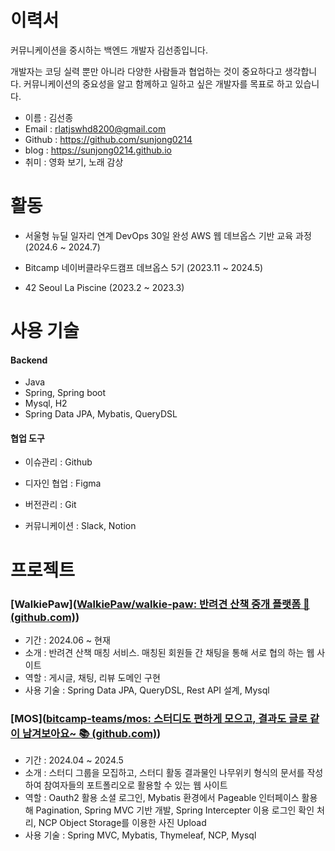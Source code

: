 # 이력서

커뮤니케이션을 중시하는 백엔드 개발자 김선종입니다.

개발자는 코딩 실력 뿐만 아니라 다양한 사람들과 협업하는 것이 중요하다고 생각합니다. 커뮤니케이션의 중요성을 알고 함께하고 일하고 싶은 개발자를 목표로 하고 있습니다.

- 이름 : 김선종
- Email : rlatjswhd8200@gmail.com
- Github : https://github.com/sunjong0214
- blog : https://sunjong0214.github.io
- 취미 : 영화 보기, 노래 감상



# 활동

- 서울형 뉴딜 일자리 연계 DevOps 30일 완성 AWS 웹 데브옵스 기반 교육 과정 (2024.6 ~ 2024.7)
- Bitcamp 네이버클라우드캠프 데브옵스 5기 (2023.11 ~ 2024.5) 

- 42 Seoul La Piscine (2023.2 ~ 2023.3)



# 사용 기술

#### Backend

- Java
- Spring, Spring boot
- Mysql, H2 
- Spring Data JPA, Mybatis, QueryDSL



#### 협업 도구

- 이슈관리 : Github

- 디자인 협업 : Figma

- 버전관리 : Git

- 커뮤니케이션 : Slack, Notion

  

  

# 프로젝트 

### [WalkiePaw]([WalkiePaw/walkie-paw: 반려견 산책 중개 플랫폼 🐶 (github.com)](https://github.com/WalkiePaw/walkie-paw))

- 기간 : 2024.06 ~ 현재
- 소개 : 반려견 산책 매칭 서비스. 매칭된 회원들 간 채팅을 통해 서로 협의 하는 웹 사이트
- 역할 : 게시글, 채팅, 리뷰 도메인 구현
- 사용 기술 : Spring Data JPA, QueryDSL, Rest API 설계, Mysql

### [MOS]([bitcamp-teams/mos: 스터디도 편하게 모으고, 결과도 글로 같이 남겨보아요~ 📚 (github.com)](https://github.com/bitcamp-teams/mos))

- 기간 : 2024.04 ~ 2024.5
- 소개 : 스터디 그룹을 모집하고, 스터디 활동 결과물인 나무위키 형식의 문서를 작성하여 참여자들의 포트폴리오로 활용할 수 있는 웹 사이트
- 역할 : Oauth2 활용 소셜 로그인, Mybatis 환경에서 Pageable 인터페이스 활용해 Pagination, Spring MVC 기반 개발, Spring Intercepter 이용 로그인 확인 처리, NCP Object Storage를 이용한 사진 Upload
- 사용 기술 : Spring MVC, Mybatis, Thymeleaf, NCP, Mysql